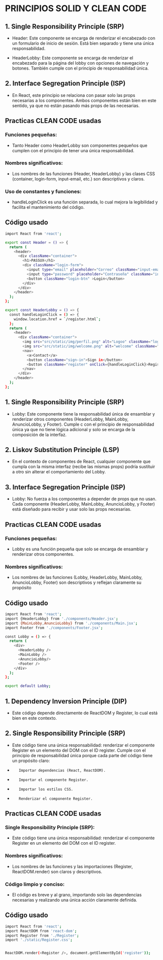 # PRINCIPIOS SOLID Y CLEAN CODE

## 1. Single Responsibility Principle (SRP)

-    Header: Este componente se encarga de renderizar el encabezado con un formulario de inicio de sesión. Está bien separado y tiene una única responsabilidad.

-    HeaderLobby: Este componente se encarga de renderizar el encabezado para la página del lobby con opciones de navegación y botones. También cumple con el principio de responsabilidad única.
## 2. Interface Segregation Principle (ISP)

-   En React, este principio se relaciona con pasar solo las props necesarias a los componentes. Ambos componentes están bien en este sentido, ya que no están pasando más props de las necesarias.

## Practicas CLEAN CODE usadas

###    Funciones pequeñas:
-    Tanto Header como HeaderLobby son componentes pequeños que cumplen con el principio de tener una única responsabilidad.

###    Nombres significativos:
 -    Los nombres de las funciones (Header, HeaderLobby) y las clases CSS (container, login-form, input-email, etc.) son descriptivos y claros.

###    Uso de constantes y funciones:
-    handleLoginClick es una función separada, lo cual mejora la legibilidad y facilita el mantenimiento del código.

## Código usado

```bash
import React from 'react';

export const Header = () => {
  return (
    <header>
      <div className="container">
        <h1>PASSUX</h1>
        <div className="login-form">
          <input type="email" placeholder="Correo" className="input-email" />
          <input type="password" placeholder="Contraseña" className="input-password" />
          <button className="login-btn" >Login</button>
        </div>
      </div>
    </header>
  );
};

export const HeaderLobby = () => {
  const handleLoginClick = () => {
    window.location.href = `/register.html`;
  };
  return (
    <header>
      <div className="container">
        <img src="src/static/img/perfil.png" alt="Logoo" className="logo" />
        <img src="src/static/img/welcome.png" alt="welcome" className="welcome" />
        <nav>
          <a>Contact</a>
          <button className="sign-in">Sign in</button>
          <button className="register" onClick={handleLoginClick}>Register</button>
        </nav>
      </div>
    </header>
  );
};
```

## 1. Single Responsibility Principle (SRP)

-    Lobby: Este componente tiene la responsabilidad única de ensamblar y renderizar otros componentes (HeaderLobby, MainLobby, AnuncioLobby, y Footer). Cumple c       con el principio de responsabilidad única ya que no tiene lógica adicional y solo se encarga de la composición de la interfaz.

## 2. Liskov Substitution Principle (LSP)

-    En el contexto de componentes de React, cualquier componente que cumpla con la misma interfaz (recibe las mismas props) podría sustituir a otro sin alterar el     comportamiento del Lobby.

## 3. Interface Segregation Principle (ISP)

-    Lobby: No fuerza a los componentes a depender de props que no usan. Cada componente (HeaderLobby, MainLobby, AnuncioLobby, y Footer) está diseñado para recibir y usar solo las props necesarias.

## Practicas CLEAN CODE usadas

### Funciones pequeñas:

-    Lobby es una función pequeña que solo se encarga de ensamblar y renderizar otros componentes.

### Nombres significativos:

-    Los nombres de las funciones (Lobby, HeaderLobby, MainLobby, AnuncioLobby, Footer) son descriptivos y reflejan claramente su propósito

## Código usado
```bash
import React from 'react';
import {HeaderLobby} from './components/Header.jsx';
import {MainLobby,AnuncioLobby} from './components/Main.jsx';
import Footer from './components/Footer.jsx';

const Lobby = () => {
  return (
    <div>
      <HeaderLobby />
      <MainLobby />
      <AnuncioLobby/>
      <Footer />
    </div>
  );
};

export default Lobby;
```

## 1. Dependency Inversion Principle (DIP)

-    Este código depende directamente de ReactDOM y Register, lo cual está bien en este contexto.
   
## 2. Single Responsibility Principle (SRP)

-    Este código tiene una única responsabilidad: renderizar el componente Register en un elemento del DOM con el ID register. Cumple con el principio de responsabilidad única porque cada parte del código tiene un propósito claro:

-        Importar dependencias (React, ReactDOM).
-        Importar el componente Register.
-        Importar los estilos CSS.
-        Renderizar el componente Register.

## Practicas CLEAN CODE usadas 

### Single Responsibility Principle (SRP):

-    Este código tiene una única responsabilidad: renderizar el componente Register en un elemento del DOM con el ID register.

### Nombres significativos:

-    Los nombres de las funciones y las importaciones (Register, ReactDOM.render) son claros y descriptivos.

### Código limpio y conciso:

-    El código es breve y al grano, importando solo las dependencias necesarias y realizando una única acción claramente definida.

## Código usado
```bash  
import React from 'react';
import ReactDOM from 'react-dom';
import Register from './Register';
import './static/Register.css';


ReactDOM.render(<Register />, document.getElementById('register'));
```


















